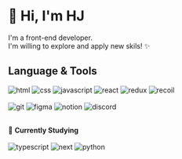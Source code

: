 👋 Hi, I'm HJ
===============
I'm a front-end developer. <br>
I'm willing to explore and apply new skils! ✨<br>

Language & Tools
---------
![html](https://img.shields.io/badge/HTML5-E34F26?style=flat&logo=HTML5&logoColor=white)
![css](https://img.shields.io/badge/CSS3-1572B6?style=flat&logo=CSS3&logoColor=white)
![javascript](https://img.shields.io/badge/Javascript-F7DF1E?style=flat&logo=Javascript&logoColor=white)
![react](https://img.shields.io/badge/React-61DAFB?style=flat&logo=React&logoColor=white)
![redux](https://img.shields.io/badge/Redux-764ABC?style=flat&logo=Redux&logoColor=white)
![recoil](https://img.shields.io/badge/Recoil-3578E5?style=flat&logo=Recoil&logoColor=white)<br><br>
![git](https://img.shields.io/badge/Git-F05032?style=flat&logo=Git&logoColor=white)
![figma](https://img.shields.io/badge/Figma-F24E1E?style=flat&logo=Figma&logoColor=white)
![notion](https://img.shields.io/badge/Notion-000000?style=flat&logo=Notion&logoColor=white)
![discord](https://img.shields.io/badge/Discord-5865F2?style=flat&logo=Discord&logoColor=white)
<br><br>

🔎 **Currently Studying**<br><br>
![typescript](https://img.shields.io/badge/TypeScript-3178C6?style=flat&logo=TypeScript&logoColor=white)
![next](https://img.shields.io/badge/Next.js-000000?style=flat&logo=Next.js&logoColor=white)
![python](https://img.shields.io/badge/Python-3776AB?style=flat&logo=Python&logoColor=white)
<!---
hjthebunny/hjthebunny is a ✨ special ✨ repository because its `README.md` (this file) appears on your GitHub profile.
You can click the Preview link to take a look at your changes.
--->
